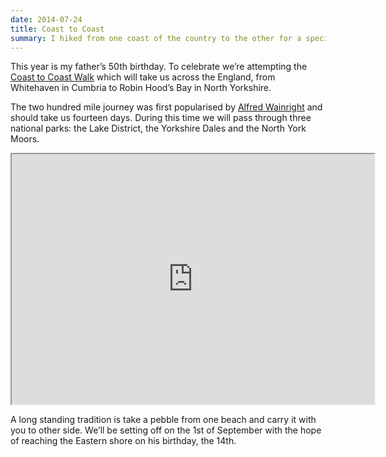 ```yaml
---
date: 2014-07-24
title: Coast to Coast
summary: I hiked from one coast of the country to the other for a special occasion.
---
```


This year is my father’s 50th birthday. To celebrate we’re attempting the [Coast to Coast Walk](http://en.wikipedia.org/wiki/Coast_to_Coast_Walk) which will take us across the England, from Whitehaven in Cumbria to Robin Hood’s Bay in North Yorkshire.

The two hundred mile journey was first popularised by [Alfred Wainright](http://en.wikipedia.org/wiki/Coast_to_Coast_Walk) and should take us fourteen days. During this time we will pass through three national parks: the Lake District, the Yorkshire Dales and the North York Moors.

<iframe src="https://mapsengine.google.com/map/u/0/embed?mid=ze5s-bGnXjeE.khXq1GXWBDDI" width="580" height="400"></iframe>

A long standing tradition is take a pebble from one beach and carry it with you to other side. We’ll be setting off on the 1st of September with the hope of reaching the Eastern shore on his birthday, the 14th.

